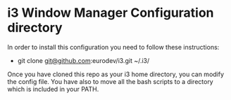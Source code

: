 # i3 Window Manager Configuration directory

In order to install this configuration you need to follow these instructions:

* git clone git@github.com:eurodev/i3.git ~/.i3/

Once you have cloned this repo as your i3 home directory, you can modify the config file.
You have also to move all the bash scripts to a directory which is included in your PATH.
